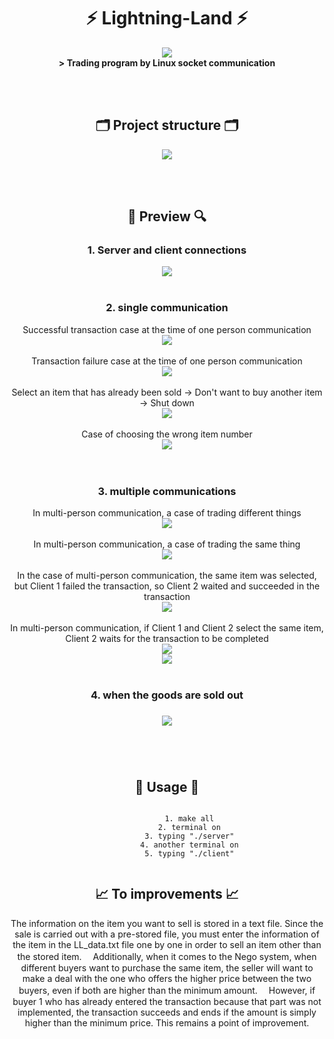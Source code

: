<div align="center">
  <h1>⚡ Lightning-Land ⚡</h1>
    <div>
      <img align="center" src="https://github.com/DNA-B/Lightning-Land/assets/102334596/ae31bf99-bee5-4281-9366-2e4aec4e208d"><br>
      <b> &gt; Trading program by Linux socket communication</b>
    </div>
  
<br/><br/>

  <h2>🗂 Project structure 🗂</h2>
    <img src="https://github.com/user-attachments/assets/552a11e3-dc38-4c26-a049-53aace771380"><br>

<br/><br/>

  <h2>🔎 Preview 🔍</h2>
  <h3><b>1. Server and client connections</b></h3>
    <div>
      <img src="https://github.com/DNA-B/Lightning-Land/assets/102334596/d1fcebe0-97ae-4926-b851-eff05d713448"><br>
    </div>
    
<br/>

  <h3><b>2. single communication</b></h3>
    <div>
      Successful transaction case at the time of one person communication<br>
       <img src="https://github.com/DNA-B/Lightning-Land/assets/102334596/8e89059a-3672-43bd-87d0-efd3c9eec07e"><br><br>
      Transaction failure case at the time of one person communication<br>
       <img src="https://github.com/DNA-B/Lightning-Land/assets/102334596/68968f5d-8222-4590-ba0d-ad4700956cc0"><br><br>
      Select an item that has already been sold → Don't want to buy another item → Shut down<br>
       <img src="https://github.com/DNA-B/Lightning-Land/assets/102334596/0a79f40c-b9bf-4409-af22-e12c1ab97972"><br><br>
      Case of choosing the wrong item number<br>
         <img src="https://github.com/DNA-B/Lightning-Land/assets/102334596/91d67e4d-97c0-4db4-9975-9e0a3c5f686e"><br><br>
    </div>
    
<br/>

  <h3><b>3. multiple communications</b></h3>
    <div>
        In multi-person communication, a case of trading different things<br>
        <img src="https://github.com/DNA-B/Lightning-Land/assets/102334596/d21b4a97-3f76-498a-8f6d-2d74245cb1d4"><br>
      <br>
        In multi-person communication, a case of trading the same thing<br>
        <img src="https://github.com/DNA-B/Lightning-Land/assets/102334596/fcf425c7-ad95-4aca-bde3-df1ea8ac493d"><br>
      <br>
        In the case of multi-person communication, the same item was selected, but Client 1 failed the transaction, so Client 2 waited and succeeded in the transaction<br>
        <img src="https://github.com/DNA-B/Lightning-Land/assets/102334596/7d43f5c2-907f-4b99-8639-c379fde5e441"><br>
      <br>
        In multi-person communication, if Client 1 and Client 2 select the same item, Client 2 waits for the transaction to be completed<br>
        <img src="https://github.com/DNA-B/Lightning-Land/assets/102334596/7a6598af-bf02-4775-bb8d-fc0a2eeca59d"><br>
        <img src="https://github.com/DNA-B/Lightning-Land/assets/102334596/17621619-e387-4509-9b0c-8afc8d0f8583"><br>
    </div>
    
<br/>

  <h3><b>4. when the goods are sold out</b><h3>
    <img src="https://github.com/DNA-B/Lightning-Land/assets/102334596/4b38edd6-386f-41cc-bf64-f3b4a92750c7">
    
<br/><br/>

  <h2>🐞 Usage 🐞</h2>
    <div>
        <code>
          1. make all
          2. terminal on
          3. typing "./server"
          4. another terminal on
          5. typing "./client"
        </code>
    
  <h2>📈 To improvements 📈</h2>
    <div>
      The information on the item you want to sell is stored in a text file. Since the sale is carried out with a pre-stored file, you must enter the information of the item in the LL_data.txt file one by one in order to sell an item other than the stored item.  
    　Additionally, when it comes to the Nego system, when different buyers want to purchase the same item, the seller will want to make a deal with the one who offers the higher price between the two buyers, even if both are higher than the minimum amount.  
    　However, if buyer 1 who has already entered the transaction because that part was not implemented, the transaction succeeds and ends if the amount is simply higher than the minimum price. This remains a point of improvement.
    </div>
</div>
